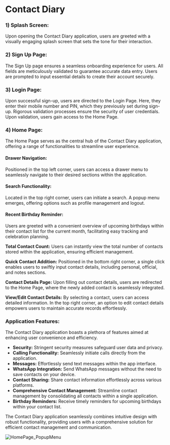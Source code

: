 <!DOCTYPE html>
<html lang="en">
<head>
  <meta charset="UTF-8">
  <meta name="viewport" content="width=device-width, initial-scale=1.0">
</head>
<body>

<h1>Contact Diary</h1>

<h3>1) Splash Screen:</h3>
<p>Upon opening the Contact Diary application, users are greeted with a visually engaging splash screen that sets the tone for their interaction.</p>

<h3>2) Sign Up Page:</h3>
<p>The Sign Up page ensures a seamless onboarding experience for users. All fields are meticulously validated to guarantee accurate data entry. Users are prompted to input essential details to create their account securely.</p>

<h3>3) Login Page:</h3>
<p>Upon successful sign-up, users are directed to the Login Page. Here, they enter their mobile number and PIN, which they previously set during sign-up. Rigorous validation processes ensure the security of user credentials. Upon validation, users gain access to the Home Page.</p>

<h3>4) Home Page:</h3>
<p>The Home Page serves as the central hub of the Contact Diary application, offering a range of functionalities to streamline user experience.</p>

<h4>Drawer Navigation:</h4>
<p>Positioned in the top left corner, users can access a drawer menu to seamlessly navigate to their desired sections within the application.</p>
<h4>Search Functionality:</h4>
<p>Located in the top right corner, users can initiate a search. A popup menu emerges, offering options such as profile management and logout.</p>
<h4>Recent Birthday Reminder:</h4>
<p>Users are greeted with a convenient overview of upcoming birthdays within their contact list for the current month, facilitating easy tracking and celebration planning.</p>
<p><strong>Total Contact Count:</strong> Users can instantly view the total number of contacts stored within the application, ensuring efficient management.</p>
<p><strong>Quick Contact Addition:</strong> Positioned in the bottom right corner, a single click enables users to swiftly input contact details, including personal, official, and notes sections.</p>
<p><strong>Contact Details Page:</strong> Upon filling out contact details, users are redirected to the Home Page, where the newly added contact is seamlessly integrated.</p>

<p><strong>View/Edit Contact Details:</strong> By selecting a contact, users can access detailed information. In the top right corner, an option to edit contact details empowers users to maintain accurate records effortlessly.</p>

<h3>Application Features:</h3>
<p>The Contact Diary application boasts a plethora of features aimed at enhancing user convenience and efficiency.</p>

<ul>
  <li><strong>Security:</strong> Stringent security measures safeguard user data and privacy.</li>
  <li><strong>Calling Functionality:</strong> Seamlessly initiate calls directly from the application.</li>
  <li><strong>Messages:</strong> Effortlessly send text messages within the app interface.</li>
  <li><strong>WhatsApp Integration:</strong> Send WhatsApp messages without the need to save contacts on your device.</li>
  <li><strong>Contact Sharing:</strong> Share contact information effortlessly across various platforms.</li>
  <li><strong>Comprehensive Contact Management:</strong> Streamline contact management by consolidating all contacts within a single application.</li>
  <li><strong>Birthday Reminders:</strong> Receive timely reminders for upcoming birthdays within your contact list.</li>
</ul>

<p>The Contact Diary application seamlessly combines intuitive design with robust functionality, providing users with a comprehensive solution for efficient contact management and communication.</p>

![HomePage_PopupMenu](https://github.com/karanpadaliya/contact_diary/assets/72498188/e0d4903e-73fa-44f0-8d20-f4030cf9a44c)


</body>
</html>
